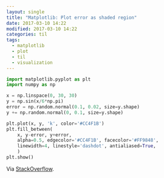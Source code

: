 ```yaml
---
layout: single
title: "Matplotlib: Plot error as shaded region"
date: 2017-03-10 14:22
modified: 2017-03-10 14:22
categories: til
tags:
  - matplotlib
  - plot
  - til
  - visualization
---
```


```python
import matplotlib.pyplot as plt
import numpy as np

x = np.linspace(0, 30, 30)
y = np.sin(x/6*np.pi)
error = np.random.normal(0.1, 0.02, size=y.shape)
y += np.random.normal(0, 0.1, size=y.shape)

plt.plot(x, y, 'k', color='#CC4F1B')
plt.fill_between(
    x, y-error, y+error,
    alpha=0.5, edgecolor='#CC4F1B', facecolor='#FF9848',
    linewidth=4, linestyle='dashdot', antialiased=True,
    )
plt.show()
```

Via [StackOverflow](http://stackoverflow.com/a/12958534/1257318).
